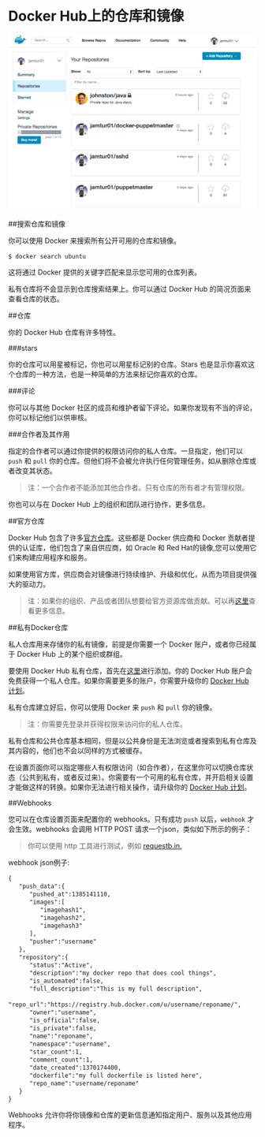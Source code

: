 Docker Hub上的仓库和镜像
===
![仓库镜像](../images/repos.png)

##搜索仓库和镜像

你可以使用 Docker 来搜索所有公开可用的仓库和镜像。

	$ docker search ubuntu

这将通过 Docker 提供的关键字匹配来显示您可用的仓库列表。

私有仓库将不会显示到仓库搜索结果上。你可以通过 Docker Hub 的简况页面来查看仓库的状态。

##仓库

你的 Docker Hub 仓库有许多特性。

###stars

你的仓库可以用星被标记，你也可以用星标记别的仓库。Stars 也是显示你喜欢这个仓库的一种方法，也是一种简单的方法来标记你喜欢的仓库。

###评论

你可以与其他 Docker 社区的成员和维护者留下评论。如果你发现有不当的评论，你可以标记他们以供审核。

###合作者及其作用

指定的合作者可以通过你提供的权限访问你的私人仓库。一旦指定，他们可以 `push` 和 `pull` 你的仓库。但他们将不会被允许执行任何管理任务，如从删除仓库或者改变其状态。


>注：一个合作者不能添加其他合作者。只有仓库的所有者才有管理权限。

你也可以与在 Docker Hub 上的组织和团队进行协作，更多信息。

##官方仓库

Docker Hub 包含了许多[官方仓库](http://registry.hub.docker.com/official)。这些都是 Docker 供应商和 Docker 贡献者提供的认证库，他们包含了来自供应商，如 Oracle 和 Red Hat的镜像,您可以使用它们来构建应用程序和服务。

如果使用官方库，供应商会对镜像进行持续维护、升级和优化，从而为项目提供强大的驱动力。

>注：如果你的组织、产品或者团队想要给官方资源库做贡献。可以再[这里](https://github.com/docker/stackbrew)查看更多信息。

##私有Docker仓库

私人仓库用来存储你的私有镜像，前提是你需要一个 Docker 账户，或者你已经属于 Docker Hub 上的某个组织或群组。

要使用 Docker Hub 私有仓库，首先在[这里](https://registry.hub.docker.com/account/repositories/add/)进行添加。你的 Docker Hub 账户会免费获得一个私人仓库。如果你需要更多的账户，你需要升级你的 [Docker Hub 计划](https://registry.hub.docker.com/plans/)。

私有仓库建立好后，你可以使用 Docker 来 `push` 和 `pull` 你的镜像。

>注：你需要先登录并获得权限来访问你的私人仓库。

私有仓库和公共仓库基本相同，但是以公共身份是无法浏览或者搜索到私有仓库及其内容的，他们也不会以同样的方式被缓存。

在设置页面你可以指定哪些人有权限访问（如合作者），在这里你可以切换仓库状态（公共到私有，或者反过来）。你需要有一个可用的私有仓库，并开启相关设置才能做这样的转换。如果你无法进行相关操作，请升级你的 [Docker Hub 计划](https://registry.hub.docker.com/plans/)。

##Webhooks

您可以在仓库设置页面来配置你的 webhooks。只有成功 `push` 以后，`webhook` 才会生效。webhooks 会调用 HTTP POST 请求一个json，类似如下所示的例子：

>你可以使用 http 工具进行测试，例如 [requestb.in.](http://requestb.in/)

webhook json例子:


	{
	   "push_data":{
	      "pushed_at":1385141110,
	      "images":[
	         "imagehash1",
	         "imagehash2",
	         "imagehash3"
	      ],
	      "pusher":"username"
	   },
	   "repository":{
	      "status":"Active",
	      "description":"my docker repo that does cool things",
	      "is_automated":false,
	      "full_description":"This is my full description",
	      "repo_url":"https://registry.hub.docker.com/u/username/reponame/",
	      "owner":"username",
	      "is_official":false,
	      "is_private":false,
	      "name":"reponame",
	      "namespace":"username",
	      "star_count":1,
	      "comment_count":1,
	      "date_created":1370174400,
	      "dockerfile":"my full dockerfile is listed here",
	      "repo_name":"username/reponame"
	   }
	}

Webhooks 允许你将你镜像和仓库的更新信息通知指定用户、服务以及其他应用程序。



